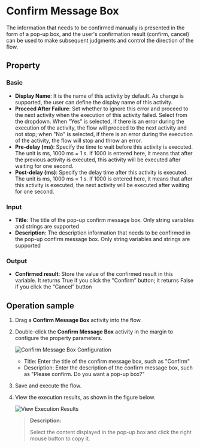 # Confirm Message Box

The information that needs to be confirmed manually is presented in the form of a pop-up box, and the user's confirmation result (confirm, cancel) can be used to make subsequent judgments and control the direction of the flow.

## Property

### Basic

- **Display Name**: It is the name of this activity by default. As change is supported, the user can define the display name of this activity.
- **Proceed After Failure**: Set whether to ignore this error and proceed to the next activity when the execution of this activity failed. Select from the dropdown. When "Yes" is selected, if there is an error during the execution of the activity, the flow will proceed to the next activity and not stop; when "No" is selected, if there is an error during the execution of the activity, the flow will stop and throw an error.
- **Pre-delay (ms)**: Specify the time to wait before this activity is executed. The unit is ms, 1000 ms = 1 s. If 1000 is entered here, it means that after the previous activity is executed, this activity will be executed after waiting for one second.
- **Post-delay (ms)**: Specify the delay time after this activity is executed. The unit is ms, 1000 ms = 1 s. If 1000 is entered here, it means that after this activity is executed, the next activity will be executed after waiting for one second.

### Input

- **Title**: The title of the pop-up confirm message box. Only string variables and strings are supported
- **Description**: The description information that needs to be confirmed in the pop-up confirm message box. Only string variables and strings are supported

### Output

- **Confirmed result**: Store the value of the confirmed result in this variable. It returns True if you click the "Confirm” button; it returns False if you click the “Cancel” button

## Operation sample

1. Drag a **Confirm Message Box** activity into the flow.

2. Double-click the **Confirm Message Box** activity in the margin to configure the property parameters.

    ![Confirm Message Box Configuration](https://docimages.blob.core.chinacloudapi.cn/images/EnglishDocumentImage/confirmmessagebox20210430.png)

   - Title: Enter the title of the confirm message box, such as "Confirm"
   - Description: Enter the description of the confirm message box, such as "Please confirm. Do you want a pop-up box?"

3. Save and execute the flow.

4. View the execution results, as shown in the figure below.
   
   ![View Execution Results](https://docimages.blob.core.chinacloudapi.cn/images/EnglishDocumentImage/confirmpopup20210430.png)
   
   > **Description:**
   > 
   > Select the content displayed in the pop-up box and click the right mouse button to copy it.